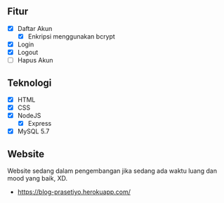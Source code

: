## Fitur
- [x] Daftar Akun
  - [x] Enkripsi menggunakan bcrypt
- [x] Login
- [x] Logout
- [ ] Hapus Akun 

## Teknologi
- [x] HTML
- [x] CSS
- [x] NodeJS
  - [x] Express
- [x] MySQL 5.7  

## Website
Website sedang dalam pengembangan jika sedang ada waktu luang dan mood yang baik, XD.
- https://blog-prasetiyo.herokuapp.com/
